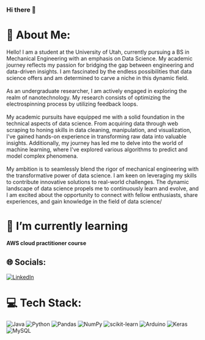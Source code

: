### Hi there 👋

# 💫 About Me:
Hello! I am a student at the University of Utah, currently pursuing a BS in Mechanical Engineering with an emphasis on Data Science. My academic journey reflects my passion for bridging the gap between engineering and data-driven insights. I am fascinated by the endless possibilities that data science offers and am determined to carve a niche in this dynamic field.<br><br>As an undergraduate researcher, I am actively engaged in exploring the realm of nanotechnology. My research consists of optimizing the electrospinning process by utilizing feedback loops.<br><br>My academic pursuits have equipped me with a solid foundation in the technical aspects of data science. From acquiring data through web scraping to honing skills in data cleaning, manipulation, and visualization, I've gained hands-on experience in transforming raw data into valuable insights. Additionally, my journey has led me to delve into the world of machine learning, where I've explored various algorithms to predict and model complex phenomena.<br><br>My ambition is to seamlessly blend the rigor of mechanical engineering with the transformative power of data science. I am keen on leveraging my skills to contribute innovative solutions to real-world challenges. The dynamic landscape of data science propels me to continuously learn and evolve, and I am excited about the opportunity to connect with fellow enthusiasts, share experiences, and gain knowledge in the field of data science/

# 🌱 I’m currently learning 
**AWS cloud practitioner course**

## 🌐 Socials:
[![LinkedIn](https://img.shields.io/badge/LinkedIn-%230077B5.svg?logo=linkedin&logoColor=white)](https://linkedin.com/in/www.linkedin.com/in/john-chae/) 

# 💻 Tech Stack:
![Java](https://img.shields.io/badge/java-%23ED8B00.svg?style=for-the-badge&logo=java&logoColor=white) ![Python](https://img.shields.io/badge/python-3670A0?style=for-the-badge&logo=python&logoColor=ffdd54) ![Pandas](https://img.shields.io/badge/pandas-%23150458.svg?style=for-the-badge&logo=pandas&logoColor=white) ![NumPy](https://img.shields.io/badge/numpy-%23013243.svg?style=for-the-badge&logo=numpy&logoColor=white) ![scikit-learn](https://img.shields.io/badge/scikit--learn-%23F7931E.svg?style=for-the-badge&logo=scikit-learn&logoColor=white) ![Arduino](https://img.shields.io/badge/-Arduino-00979D?style=for-the-badge&logo=Arduino&logoColor=white) ![Keras](https://img.shields.io/badge/Keras-%23D00000.svg?style=for-the-badge&logo=Keras&logoColor=white) ![MySQL](https://img.shields.io/badge/mysql-%2300f.svg?style=for-the-badge&logo=mysql&logoColor=white)

